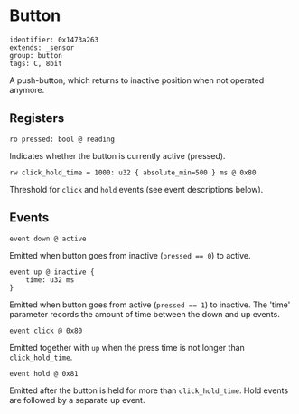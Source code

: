 # Button

    identifier: 0x1473a263
    extends: _sensor
    group: button
    tags: C, 8bit

A push-button, which returns to inactive position when not operated anymore.

## Registers

    ro pressed: bool @ reading

Indicates whether the button is currently active (pressed).

    rw click_hold_time = 1000: u32 { absolute_min=500 } ms @ 0x80

Threshold for `click` and `hold` events (see event descriptions below).

## Events

    event down @ active

Emitted when button goes from inactive (`pressed == 0`) to active.

    event up @ inactive { 
        time: u32 ms 
    } 

Emitted when button goes from active (`pressed == 1`) to inactive. The 'time' parameter 
records the amount of time between the down and up events.

    event click @ 0x80

Emitted together with `up` when the press time is not longer than `click_hold_time`.

    event hold @ 0x81

Emitted after the button is held for more than `click_hold_time`. Hold events are followed by a separate up event.
